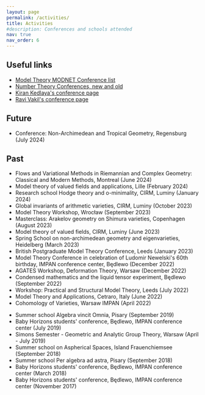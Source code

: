 ```yaml
---
layout: page
permalink: /activities/
title: Activities
#description: Conferences and schools attended
nav: true
nav_order: 6
---
```


## Useful links

- [Model Theory MODNET Conference list](http://modnet.imj-prg.fr/Meetings%20and%20events/)
- [Number Theory Conferences, new and old](http://www.numbertheory.org/ntw/N3.html)
- [Kiran Kedlaya's conference page](https://mathweb.ucsd.edu/~kedlaya/cgi-bin/confs.cgi)
- [Ravi Vakil's conference page](https://math.stanford.edu/~vakil/conferences.html)

## Future

-  Conference: Non-Archimedean and Tropical Geometry, Regensburg (July 2024)

## Past
- Flows and Variational Methods in Riemannian and Complex Geometry: Classical and Modern Methods, Montreal (June 2024)
- Model theory of valued fields and applications, Lille (February 2024)
- Research school Hodge theory and o-minimality, CIRM, Luminy (January 2024)
- Global invariants of arithmetic varieties, CIRM, Luminy (October 2023)
- Model Theory Workshop, Wrocław (September 2023)
- Masterclass: Arakelov geometry on Shimura varieties, Copenhagen (August 2023)
- Model theory of valued fields, CIRM, Luminy (June 2023)
- Spring School on non-archimedean geometry and eigenvarieties, Heidelberg (March 2023)
- British Postgraduate Model Theory Conference, Leeds (January 2023)
- Model Theory Conference in celebration of Ludomir Newelski's 60th birthday, IMPAN conference center, Będlewo (December 2022)
- AGATES Workshop, Deformation Theory, Warsaw (December 2022)
- Condensed mathematics and the liquid tensor experiment, Będlewo (September 2022)
- Workshop: Practical and Structural Model Theory, Leeds (July 2022)
- Model Theory and Applications, Cetraro, Italy (June 2022)
- Cohomology of Varieties, Warsaw IMPAN (April 2022)
<!-- K3 categories and hyperkähler moduli spaces, Warsaw/hybrid (September 2021) -->
<!-- Summer school GAL, on-line (July 2020) -->
- Summer school Algebra vincit Omnia, Pisary (September 2019)
- Baby Horizons students' conference, Będlewo, IMPAN conference center (July 2019)
- Simons Semester - Geometric and Analytic Group Theory, Warsaw (April - July 2019)
- Summer school on Aspherical Spaces, Island Frauenchiemsee (September 2018)
- Summer school Per algebra ad astra, Pisary (September 2018)
- Baby Horizons students' conference, Będlewo, IMPAN conference center (March 2018)
- Baby Horizons students' conference, Będlewo, IMPAN conference center (November 2017)